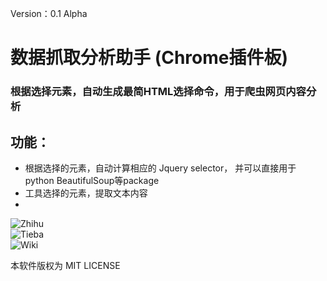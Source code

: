 Version：0.1 Alpha
# 数据抓取分析助手 (Chrome插件板)
### 根据选择元素，自动生成最简HTML选择命令，用于爬虫网页内容分析
## 功能：
* 根据选择的元素，自动计算相应的 Jquery selector， 并可以直接用于 python BeautifulSoup等package
* 工具选择的元素，提取文本内容
* 



![Zhihu](https://github.com/huangwc94/scraping-helper-chrome-extension/blob/master/screenshot/zhihu.jpg)  
![Tieba](https://github.com/huangwc94/scraping-helper-chrome-extension/blob/master/screenshot/tieba.jpg)  
![Wiki](https://github.com/huangwc94/scraping-helper-chrome-extension/blob/master/screenshot/wiki.jpg)  

本软件版权为 MIT LICENSE
